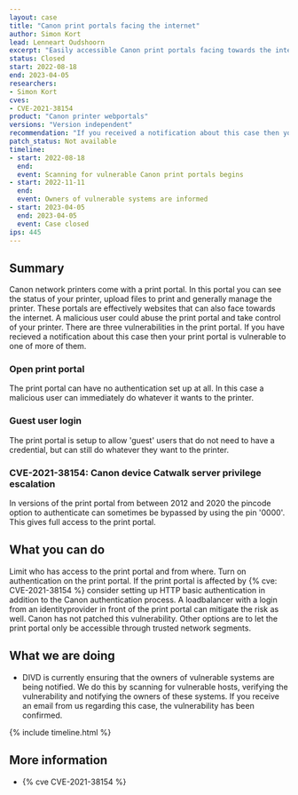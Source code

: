 ```yaml
---
layout: case
title: "Canon print portals facing the internet"
author: Simon Kort
lead: Lenneart Oudshoorn
excerpt: "Easily accessible Canon print portals facing towards the internet can lead to full access to the administration interface of the printer."
status: Closed
start: 2022-08-18
end: 2023-04-05
researchers:
- Simon Kort
cves: 
- CVE-2021-38154
product: "Canon printer webportals"
versions: "Version independent"
recommendation: "If you received a notification about this case then your Canon print portal was detected as having one, or more, of the three vulnerabilities listed below. DIVD recommends to shield Canon print portals from the internet through a proxy, extra login or by not facing the portal towards the internet. Canon does not provide guidance, nor will it fix the CVE that is associated with one of the vulnerabilities."
patch_status: Not available
timeline:
- start: 2022-08-18
  end:
  event: Scanning for vulnerable Canon print portals begins
- start: 2022-11-11
  end:
  event: Owners of vulnerable systems are informed
- start: 2023-04-05
  end: 2023-04-05
  event: Case closed
ips: 445
---
```


## Summary
Canon network printers come with a print portal. In this portal you can see the status of your printer, upload files to print and generally manage the printer. These portals are effectively websites that can also face towards the internet. A malicious user could abuse the print portal and take control of your printer. There are three vulnerabilities in the print portal. If you have recieved a notification about this case then your print portal is vulnerable to one of more of them.

### Open print portal
The print portal can have no authentication set up at all. In this case a malicious user can immediately do whatever it wants to the printer.

### Guest user login
The print portal is setup to allow 'guest' users that do not need to have a credential, but can still do whatever they want to the printer.

### CVE-2021-38154: Canon device Catwalk server privilege escalation
In versions of the print portal from between 2012 and 2020 the pincode option to authenticate can sometimes be bypassed by using the pin '0000'. This gives full access to the print portal.

## What you can do
Limit who has access to the print portal and from where. Turn on authentication on the print portal. If the print portal is affected by {% cve: CVE-2021-38154 %} consider setting up HTTP basic authentication in addition to the Canon authentication process. A loadbalancer with a login from an identityprovider in front of the print portal can mitigate the risk as well. Canon has not patched this vulnerability. Other options are to let the print portal only be accessible through trusted network segments.

## What we are doing

* DIVD is currently ensuring that the owners of vulnerable systems are being notified. We do this by scanning for vulnerable hosts, verifying the vulnerability and notifying the owners of these systems. If you receive an email from us regarding this case, the vulnerability has been confirmed.

{% include timeline.html %}

## More information

* {% cve CVE-2021-38154 %}
